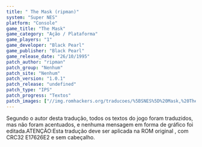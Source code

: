 ```yaml
---
title: " The Mask (ripman)"
system: "Super NES"
platform: "Console"
game_title: "The Mask"
game_category: "Ação / Plataforma"
game_players: "1"
game_developer: "Black Pearl"
game_publisher: "Black Pearl"
game_release_date: "26/10/1995"
patch_author: "ripman"
patch_group: "Nenhum"
patch_site: "Nenhum"
patch_version: "1.0.1"
patch_release: "undefined"
patch_type: "IPS"
patch_progress: "Textos"
patch_images: ["//img.romhackers.org/traducoes/%5BSNES%5D%20Mask,%20The%20-%20ripman%20-%201.png","//img.romhackers.org/traducoes/%5BSNES%5D%20Mask,%20The%20-%20ripman%20-%202.png","//img.romhackers.org/traducoes/%5BSNES%5D%20Mask,%20The%20-%20ripman%20-%203.png"]
---
```

Segundo o autor desta tradução, todos os textos do jogo foram traduzidos, mas não foram acentuados, e nenhuma mensagem em forma de gráfico foi editada.ATENÇÃO:Esta tradução deve ser aplicada na ROM original , com CRC32 E17626E2 e sem cabeçalho.